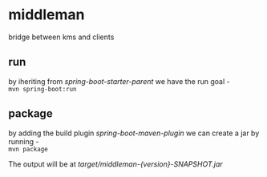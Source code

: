 # middleman

bridge between kms and clients

## run

by iheriting from _spring-boot-starter-parent_ we have the run goal -  
```mvn spring-boot:run```

## package

by adding the build plugin _spring-boot-maven-plugin_ we can create a jar by running -  
```mvn package```

The output will be at _target/middleman-{version}-SNAPSHOT.jar_

